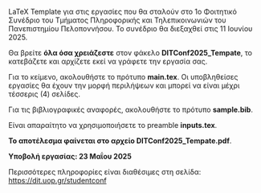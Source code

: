 LaTeX Template για στις εργασίες που θα σταλούν στο 1ο Φοιτητικό Συνέδριο του Τμήματος Πληροφορικής και Τηλεπικοινωνιών του Πανεπιστημίου Πελοποννήσου. Το συνέδριο θα διεξαχθεί στις 11 Ιουνίου 2025.

Θα βρείτε **όλα όσα χρειάζεστε** στον φάκελο  **DITConf2025_Tempate**, το κατεβάζετε και αρχίζετε εκεί να γράφετε την εργασία σας. 

Για το κείμενο, ακολουθήστε το πρότυπο **main.tex**. Οι υποβληθείσες εργασίες θα έχουν την μορφή περιλήψεων και μπορεί να είναι μέχρι τέσσερις (4) σελίδες.

Για τις βιβλιογραφικές αναφορές, ακολουθήστε το πρότυπο **sample.bib**. 

Είναι απαραίτητο να χρησιμοποιήσετε το preamble **inputs.tex**.

**Το αποτέλεσμα φαίνεται στο αρχείο DITConf2025_Tempate.pdf**.

**Υποβολή εργασίας: 23 Μαΐου 2025**

Περισσότερες πληροφορίες είναι διαθέσιμες στη σελίδα: https://dit.uop.gr/studentconf 
